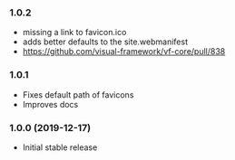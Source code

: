 ### 1.0.2

- missing a link to favicon.ico 
- adds better defaults to the site.webmanifest
- https://github.com/visual-framework/vf-core/pull/838

### 1.0.1

- Fixes default path of favicons
- Improves docs

### 1.0.0 (2019-12-17)

- Initial stable release
